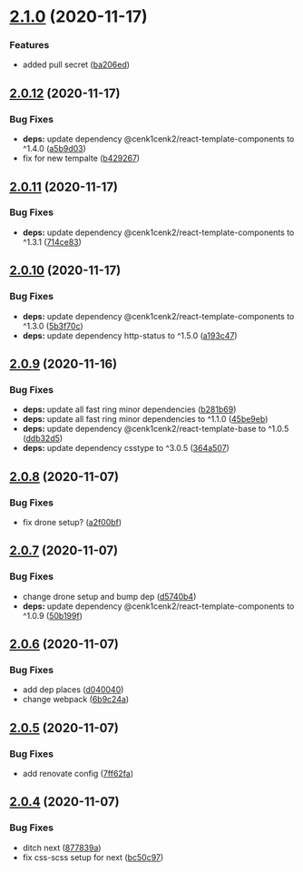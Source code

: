 # [2.1.0](https://github.com/cenk1cenk2/html-error-pages/compare/v2.0.12...v2.1.0) (2020-11-17)


### Features

* added pull secret ([ba206ed](https://github.com/cenk1cenk2/html-error-pages/commit/ba206ed9003682f9f579b5a7f2d1444a7d6bd050))

## [2.0.12](https://github.com/cenk1cenk2/html-error-pages/compare/v2.0.11...v2.0.12) (2020-11-17)


### Bug Fixes

* **deps:** update dependency @cenk1cenk2/react-template-components to ^1.4.0 ([a5b9d03](https://github.com/cenk1cenk2/html-error-pages/commit/a5b9d037374e5dd5c2fca97b7db19d3fc85a3593))
* fix for new tempalte ([b429267](https://github.com/cenk1cenk2/html-error-pages/commit/b4292677434d4c2f37ed47eb7096d35e63e2ea02))

## [2.0.11](https://github.com/cenk1cenk2/html-error-pages/compare/v2.0.10...v2.0.11) (2020-11-17)

### Bug Fixes

- **deps:** update dependency @cenk1cenk2/react-template-components to ^1.3.1 ([714ce83](https://github.com/cenk1cenk2/html-error-pages/commit/714ce83649be4ac07cdccf6ba4be730db1d9fbc3))

## [2.0.10](https://github.com/cenk1cenk2/html-error-pages/compare/v2.0.9...v2.0.10) (2020-11-17)

### Bug Fixes

- **deps:** update dependency @cenk1cenk2/react-template-components to ^1.3.0 ([5b3f70c](https://github.com/cenk1cenk2/html-error-pages/commit/5b3f70c98fcf01b984a3a0f73667eb0db3b28b57))
- **deps:** update dependency http-status to ^1.5.0 ([a193c47](https://github.com/cenk1cenk2/html-error-pages/commit/a193c47481929fbf85e94fcd723c61cc73d0f17b))

## [2.0.9](https://github.com/cenk1cenk2/html-error-pages/compare/v2.0.8...v2.0.9) (2020-11-16)

### Bug Fixes

- **deps:** update all fast ring minor dependencies ([b281b69](https://github.com/cenk1cenk2/html-error-pages/commit/b281b698da5cbba579ac72d9d3d542a6f272c26e))
- **deps:** update all fast ring minor dependencies to ^1.1.0 ([45be9eb](https://github.com/cenk1cenk2/html-error-pages/commit/45be9eb150c4998ce24e2d1a9aaa3e6f240fdbb0))
- **deps:** update dependency @cenk1cenk2/react-template-base to ^1.0.5 ([ddb32d5](https://github.com/cenk1cenk2/html-error-pages/commit/ddb32d5b75e8e586ab6eb709f37aa67dd0077786))
- **deps:** update dependency csstype to ^3.0.5 ([364a507](https://github.com/cenk1cenk2/html-error-pages/commit/364a5074b539202134fab39cff308f7ae5d753fc))

## [2.0.8](https://github.com/cenk1cenk2/html-error-pages/compare/v2.0.7...v2.0.8) (2020-11-07)

### Bug Fixes

- fix drone setup? ([a2f00bf](https://github.com/cenk1cenk2/html-error-pages/commit/a2f00bf57db1d62a8ad92524a626bc2ed134faba))

## [2.0.7](https://github.com/cenk1cenk2/html-error-pages/compare/v2.0.6...v2.0.7) (2020-11-07)

### Bug Fixes

- change drone setup and bump dep ([d5740b4](https://github.com/cenk1cenk2/html-error-pages/commit/d5740b4b804e64a5351f88c1a94c7917a595a244))
- **deps:** update dependency @cenk1cenk2/react-template-components to ^1.0.9 ([50b199f](https://github.com/cenk1cenk2/html-error-pages/commit/50b199ff8cfc4580a3733abeb5dd7a001d9adf75))

## [2.0.6](https://github.com/cenk1cenk2/html-error-pages/compare/v2.0.5...v2.0.6) (2020-11-07)

### Bug Fixes

- add dep places ([d040040](https://github.com/cenk1cenk2/html-error-pages/commit/d04004089bafdbc615695b87dce6a19c741673af))
- change webpack ([6b9c24a](https://github.com/cenk1cenk2/html-error-pages/commit/6b9c24a3e5028e4df3f498bb82da5546c8eb32a0))

## [2.0.5](https://github.com/cenk1cenk2/html-error-pages/compare/v2.0.4...v2.0.5) (2020-11-07)

### Bug Fixes

- add renovate config ([7ff62fa](https://github.com/cenk1cenk2/html-error-pages/commit/7ff62fa6114a4dbc9a2daa413fbe24e6acde6541))

## [2.0.4](https://github.com/cenk1cenk2/html-error-pages/compare/v2.0.3...v2.0.4) (2020-11-07)

### Bug Fixes

- ditch next ([877839a](https://github.com/cenk1cenk2/html-error-pages/commit/877839acf41490a1454f9964d5421f1a08656d41))
- fix css-scss setup for next ([bc50c97](https://github.com/cenk1cenk2/html-error-pages/commit/bc50c973cdc3fcb8611e3bc29d34c28c78e35f51))
